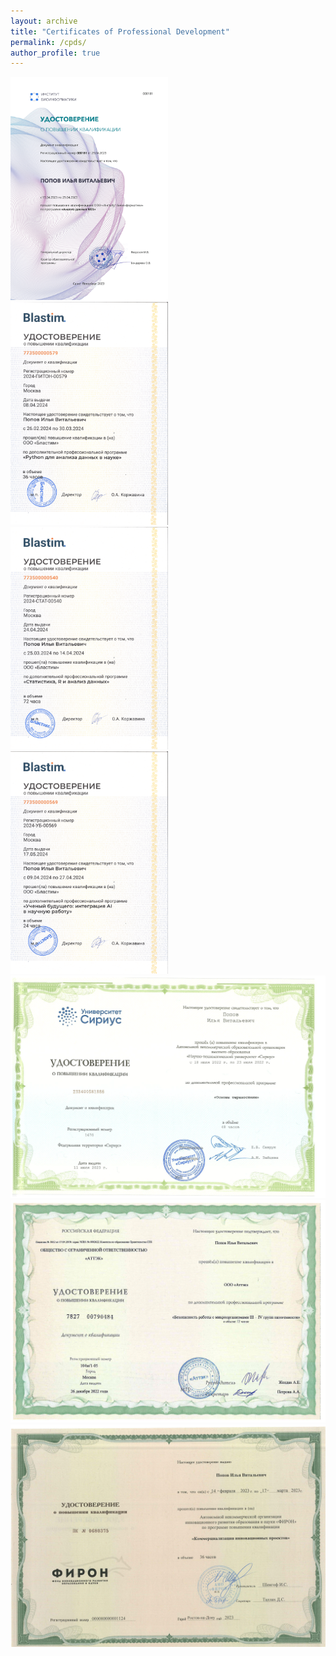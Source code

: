 ```yaml
---
layout: archive
title: "Certificates of Professional Development"
permalink: /cpds/
author_profile: true
---
```


<a href="/files/cpds/pdfs/Analysis of NGS data.pdf"><img src='/files/cpds/pngs/Analysis of NGS data.png' title="Analysis of NGS data" width="50%"/></a>
<a href="/files/cpds/pdfs/Python for data analysis in science.pdf"><img src='/files/cpds/pngs/Python for data analysis in science.png' title="Python for data analysis in science" width="50%"/></a>
<a href="/files/cpds/pdfs/Statistics, R and data analysis.pdf"><img src='/files/cpds/pngs/Statistics, R and data analysis.png' title="Statistics, R and data analysis" width="50%"/></a>
<a href="/files/cpds/pdfs/Integrating AI into scientific work.pdf"><img src='/files/cpds/pngs/Integrating AI into scientific work.png' title="Integrating AI into scientific work" width="50%"/></a>
<a href="/files/cpds/pdfs/Fundamentals of Theranostics.pdf"><img src='/files/cpds/pngs/Fundamentals of Theranostics.png' title="Fundamentals of Theranostics" width="100%"/></a>
<a href="/files/cpds/pdfs/Safety of work with microorganisms of pathogenicity groups III-IV.pdf"><img src='/files/cpds/pngs/Safety of work with microorganisms of pathogenicity groups III-IV.png' title="Safety of work with microorganisms of pathogenicity groups III-IV" width="100%"/></a>
<a href="/files/cpds/pdfs/Commercialisation of innovative projects.pdf"><img src='/files/cpds/pngs/Commercialisation of innovative projects.png' title="Commercialisation of innovative projects" width="100%"/></a>